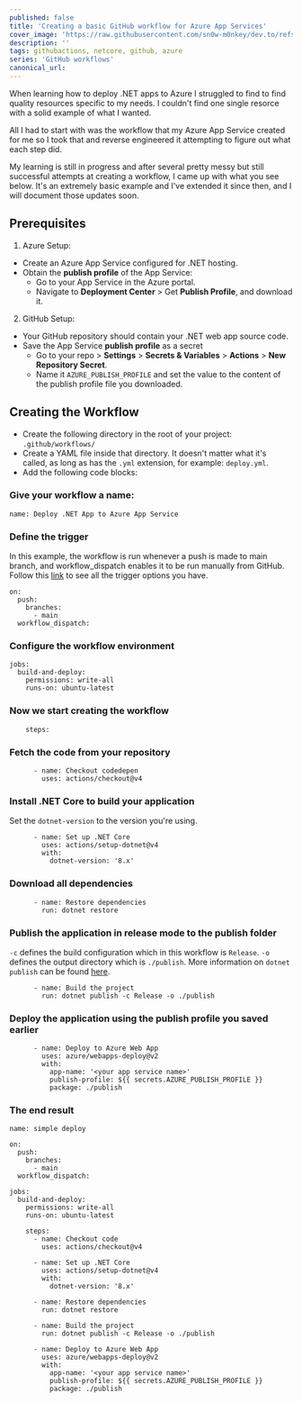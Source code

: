 ```yaml
---
published: false
title: 'Creating a basic GitHub workflow for Azure App Services'
cover_image: 'https://raw.githubusercontent.com/sn0w-m0nkey/dev.to/refs/heads/master/blog-posts/Creating-a-GitHub-workflow-1/assets/GitHub_Logo_Banner.png'
description: ''
tags: githubactions, netcore, github, azure
series: 'GitHub workflows'
canonical_url:
--- 
```


When learning how to deploy .NET apps to Azure I struggled to find to find quality resources specific to my needs. I couldn't find one single resorce with a solid example of what I wanted.

All I had to start with was the workflow that my Azure App Service created for me so I took that and reverse engineered it attempting to figure out what each step did.

My learning is still in progress and after several pretty messy but still successful attempts at creating a workflow, I came up with what you see below. It's an extremely basic example and I've extended it since then, and I will document those updates soon.


## Prerequisites

1. Azure Setup:
 - Create an Azure App Service configured for .NET hosting.
 - Obtain the **publish profile** of the App Service:
     - Go to your App Service in the Azure portal.
     - Navigate to **Deployment Center** > Get **Publish Profile**, and download it.
2. GitHub Setup:
 - Your GitHub repository should contain your .NET web app source code.
 - Save the App Service **publish profile** as a secret
     - Go to your repo > **Settings** > **Secrets & Variables** > **Actions** > **New Repository Secret**.
     - Name it `AZURE_PUBLISH_PROFILE` and set the value to the content of the publish profile file you downloaded.


## Creating the Workflow

- Create the following directory in the root of your project: `.github/workflows/`
- Create a YAML file inside that directory. It doesn't matter what it's called, as long as has the `.yml` extension, for example: `deploy.yml`.
- Add the following code blocks:


### Give your workflow a name:

```
name: Deploy .NET App to Azure App Service
```


### Define the trigger 
In this example, the workflow is run whenever a push is made to main branch, and workflow_dispatch enables it to be run manually from GitHub. 
Follow this [link](https://docs.github.com/en/actions/writing-workflows/choosing-when-your-workflow-runs/events-that-trigger-workflows) to see all the trigger options you have.

```
on:
  push:
    branches:
      - main
  workflow_dispatch:
```


### Configure the workflow environment

```
jobs:
  build-and-deploy:
    permissions: write-all
    runs-on: ubuntu-latest
```


### Now we start creating the workflow
```
    steps:
```


### Fetch the code from your repository

```
      - name: Checkout codedepen
        uses: actions/checkout@v4
```


### Install .NET Core to build your application

Set the `dotnet-version` to the version you're using.

```
      - name: Set up .NET Core
        uses: actions/setup-dotnet@v4
        with:
          dotnet-version: '8.x'
```


### Download all dependencies

```
      - name: Restore dependencies
        run: dotnet restore
```


### Publish the application in release mode to the publish folder

`-c` defines the build configuration which in this workflow is `Release`.
`-o` defines the output directory which is `./publish`.
More information on `dotnet publish` can be found [here](https://learn.microsoft.com/en-us/dotnet/core/tools/dotnet-publish).

```
      - name: Build the project
        run: dotnet publish -c Release -o ./publish
``` 


### Deploy the application using the publish profile you saved earlier

```
      - name: Deploy to Azure Web App
        uses: azure/webapps-deploy@v2
        with:
          app-name: '<your app service name>'
          publish-profile: ${{ secrets.AZURE_PUBLISH_PROFILE }}
          package: ./publish
```


### The end result

```
name: simple deploy

on:
  push:
    branches:
      - main
  workflow_dispatch:

jobs:
  build-and-deploy:
    permissions: write-all
    runs-on: ubuntu-latest

    steps:
      - name: Checkout code
        uses: actions/checkout@v4

      - name: Set up .NET Core
        uses: actions/setup-dotnet@v4
        with:
          dotnet-version: '8.x'

      - name: Restore dependencies
        run: dotnet restore

      - name: Build the project
        run: dotnet publish -c Release -o ./publish

      - name: Deploy to Azure Web App
        uses: azure/webapps-deploy@v2
        with:
          app-name: '<your app service name>'
          publish-profile: ${{ secrets.AZURE_PUBLISH_PROFILE }}
          package: ./publish
```
